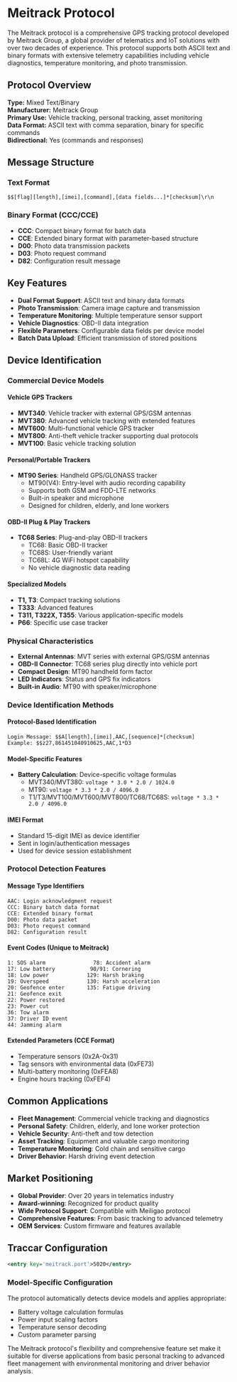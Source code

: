 # Meitrack Protocol

The Meitrack protocol is a comprehensive GPS tracking protocol developed by Meitrack Group, a global provider of telematics and IoT solutions with over two decades of experience. This protocol supports both ASCII text and binary formats with extensive telemetry capabilities including vehicle diagnostics, temperature monitoring, and photo transmission.

## Protocol Overview

**Type:** Mixed Text/Binary  
**Manufacturer:** Meitrack Group  
**Primary Use:** Vehicle tracking, personal tracking, asset monitoring  
**Data Format:** ASCII text with comma separation, binary for specific commands  
**Bidirectional:** Yes (commands and responses)

## Message Structure

### Text Format
```
$$[flag][length],[imei],[command],[data fields...]*[checksum]\r\n
```

### Binary Format (CCC/CCE)
- **CCC**: Compact binary format for batch data
- **CCE**: Extended binary format with parameter-based structure
- **D00**: Photo data transmission packets
- **D03**: Photo request command
- **D82**: Configuration result message

## Key Features

- **Dual Format Support**: ASCII text and binary data formats
- **Photo Transmission**: Camera image capture and transmission
- **Temperature Monitoring**: Multiple temperature sensor support
- **Vehicle Diagnostics**: OBD-II data integration
- **Flexible Parameters**: Configurable data fields per device model
- **Batch Data Upload**: Efficient transmission of stored positions

## Device Identification

### Commercial Device Models

#### Vehicle GPS Trackers
- **MVT340**: Vehicle tracker with external GPS/GSM antennas
- **MVT380**: Advanced vehicle tracking with extended features
- **MVT600**: Multi-functional vehicle GPS tracker
- **MVT800**: Anti-theft vehicle tracker supporting dual protocols
- **MVT100**: Basic vehicle tracking solution

#### Personal/Portable Trackers
- **MT90 Series**: Handheld GPS/GLONASS tracker
  - MT90(V4): Entry-level with audio recording capability
  - Supports both GSM and FDD-LTE networks
  - Built-in speaker and microphone
  - Designed for children, elderly, and lone workers

#### OBD-II Plug & Play Trackers
- **TC68 Series**: Plug-and-play OBD-II trackers
  - TC68: Basic OBD-II tracker
  - TC68S: User-friendly variant
  - TC68L: 4G WiFi hotspot capability
  - No vehicle diagnostic data reading

#### Specialized Models
- **T1, T3**: Compact tracking solutions
- **T333**: Advanced features
- **T311, T322X, T355**: Various application-specific models
- **P66**: Specific use case tracker

### Physical Characteristics
- **External Antennas**: MVT series with external GPS/GSM antennas
- **OBD-II Connector**: TC68 series plug directly into vehicle port
- **Compact Design**: MT90 handheld form factor
- **LED Indicators**: Status and GPS fix indicators
- **Built-in Audio**: MT90 with speaker/microphone

### Device Identification Methods

#### Protocol-Based Identification
```
Login Message: $$A[length],[imei],AAC,[sequence]*[checksum]
Example: $$z27,861451040910625,AAC,1*D3
```

#### Model-Specific Features
- **Battery Calculation**: Device-specific voltage formulas
  - MVT340/MVT380: `voltage * 3.0 * 2.0 / 1024.0`
  - MT90: `voltage * 3.3 * 2.0 / 4096.0`
  - T1/T3/MVT100/MVT600/MVT800/TC68/TC68S: `voltage * 3.3 * 2.0 / 4096.0`

#### IMEI Format
- Standard 15-digit IMEI as device identifier
- Sent in login/authentication messages
- Used for device session establishment

### Protocol Detection Features

#### Message Type Identifiers
```
AAC: Login acknowledgment request
CCC: Binary batch data format
CCE: Extended binary format
D00: Photo data packet
D03: Photo request command
D82: Configuration result
```

#### Event Codes (Unique to Meitrack)
```
1: SOS alarm               78: Accident alarm
17: Low battery           90/91: Cornering
18: Low power            129: Harsh braking
19: Overspeed            130: Harsh acceleration
20: Geofence enter       135: Fatigue driving
21: Geofence exit
22: Power restored
23: Power cut
36: Tow alarm
37: Driver ID event
44: Jamming alarm
```

#### Extended Parameters (CCE Format)
- Temperature sensors (0x2A-0x31)
- Tag sensors with environmental data (0xFE73)
- Multi-battery monitoring (0xFEA8)
- Engine hours tracking (0xFEF4)

## Common Applications

- **Fleet Management**: Commercial vehicle tracking and diagnostics
- **Personal Safety**: Children, elderly, and lone worker protection
- **Vehicle Security**: Anti-theft and tow detection
- **Asset Tracking**: Equipment and valuable cargo monitoring
- **Temperature Monitoring**: Cold chain and sensitive cargo
- **Driver Behavior**: Harsh driving event detection

## Market Positioning

- **Global Provider**: Over 20 years in telematics industry
- **Award-winning**: Recognized for product quality
- **Wide Protocol Support**: Compatible with Meiligao protocol
- **Comprehensive Features**: From basic tracking to advanced telemetry
- **OEM Services**: Custom firmware and features available

## Traccar Configuration

```xml
<entry key='meitrack.port'>5020</entry>
```

### Model-Specific Configuration
The protocol automatically detects device models and applies appropriate:
- Battery voltage calculation formulas
- Power input scaling factors
- Temperature sensor decoding
- Custom parameter parsing

The Meitrack protocol's flexibility and comprehensive feature set make it suitable for diverse applications from basic personal tracking to advanced fleet management with environmental monitoring and driver behavior analysis.